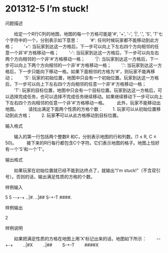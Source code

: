 # 201312-5 I’m stuck!

问题描述

　　给定一个R行C列的地图，地图的每一个方格可能是'#', '+', '-', '|', '.', 'S', 'T'七个字符中的一个，分别表示如下意思：
　　'#': 任何时候玩家都不能移动到此方格；
　　'+': 当玩家到达这一方格后，下一步可以向上下左右四个方向相邻的任意一个非'#'方格移动一格；
　　'-': 当玩家到达这一方格后，下一步可以向左右两个方向相邻的一个非'#'方格移动一格；
　　'|': 当玩家到达这一方格后，下一步可以向上下两个方向相邻的一个非'#'方格移动一格；
　　'.': 当玩家到达这一方格后，下一步只能向下移动一格。如果下面相邻的方格为'#'，则玩家不能再移动；
　　'S': 玩家的初始位置，地图中只会有一个初始位置。玩家到达这一方格后，下一步可以向上下左右四个方向相邻的任意一个非'#'方格移动一格；
　　'T': 玩家的目标位置，地图中只会有一个目标位置。玩家到达这一方格后，可以选择完成任务，也可以选择不完成任务继续移动。如果继续移动下一步可以向上下左右四个方向相邻的任意一个非'#'方格移动一格。
　　此外，玩家不能移动出地图。
　　请找出满足下面两个性质的方格个数：
　　1. 玩家可以从初始位置移动到此方格；
　　2. 玩家**不**可以从此方格移动到目标位置。

输入格式

　　输入的第一行包括两个整数R 和C，分别表示地图的行和列数。(1 ≤ R, C ≤ 50)。
　　接下来的R行每行都包含C个字符。它们表示地图的格子。地图上恰好有一个'S'和一个'T'。

输出格式

　　如果玩家在初始位置就已经不能到达终点了，就输出“I'm stuck!”（不含双引号）。否则的话，输出满足性质的方格的个数。

样例输入

5 5
--+-+
..|#.
..|##
S-+-T
\####.

样例输出

2

样例说明

　　如果把满足性质的方格在地图上用'X'标记出来的话，地图如下所示：
　　--+-+
　　..|#X
　　..|##
　　S-+-T
　　####X